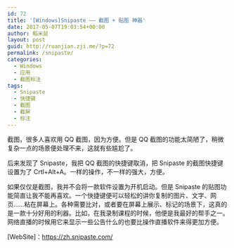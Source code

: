 ```yaml
---
id: 72
title: '[Windows]Snipaste —— 截图 + 贴图 神器'
date: 2017-05-07T19:03:54+00:00
author: 稻米鼠
layout: post
guid: http://ruanjian.zji.me/?p=72
permalink: /snipaste/
categories:
  - Windows
  - 应用
  - 截图标注
tags:
  - Snipaste
  - 快捷键
  - 截图
  - 截屏
  - 标注
---
```

截图，很多人喜欢用 QQ 截图，因为方便。但是 QQ 截图的功能太简陋了，稍微复杂一点的场景便处理不来，这就有些尴尬了。

后来发现了 Snipaste，我把 QQ 截图的快捷键取消，把 Snipaste 的截图快捷键设置为了 Crtl+Alt+A。一样的操作，不一样的强大，方便。

如果仅仅是截图，我并不会将一款软件设置为开机启动。但是 Snipaste 的贴图功能简直让我不能再喜欢。一个快捷键便可以轻松的讲你复制的图片、文字、网页……粘在屏幕上。各种需要比对，或者要在屏幕上展示、标记的场景下，这真的是一款十分好用的利器。比如，在我录制课程的时候，他便是我最好的帮手之一。网络直播的时候用它来显示一些公告什么的也要比操作直播软件来得更加方便。

[WebSite]：<https://zh.snipaste.com/>